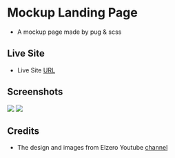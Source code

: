 # Mockup Landing Page

- A mockup page made by pug & scss

## Live Site

- Live Site [URL](https://mhmd-tarek-mhmd.github.io/Mockup-Landing-Page/)

## Screenshots

![](screenshots/desktop.png)
![](screenshots/mobile.png)

## Credits

- The design and images from Elzero Youtube [channel](https://www.youtube.com/playlist?list=PLDoPjvoNmBAxuCSp2_-9LurPqRVwketnc)
